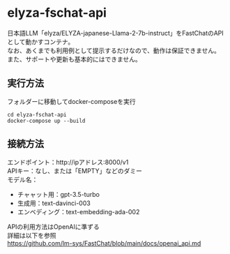# elyza-fschat-api
日本語LLM「elyza/ELYZA-japanese-Llama-2-7b-instruct」をFastChatのAPIとして動かすコンテナ。  
なお、あくまでも利用例として提示するだけなので、動作は保証できません。  
また、サポートや更新も基本的にはできません。  

## 実行方法
フォルダーに移動してdocker-composeを実行

```
cd elyza-fschat-api
docker-compose up --build
```

## 接続方法
エンドポイント：http://ipアドレス:8000/v1  
APIキー：なし、または「EMPTY」などのダミー  
モデル名：  
- チャャット用：gpt-3.5-turbo
- 生成用：text-davinci-003
- エンベディング：text-embedding-ada-002

APIの利用方法はOpenAIに準ずる  
詳細は以下を参照  
https://github.com/lm-sys/FastChat/blob/main/docs/openai_api.md
